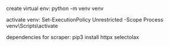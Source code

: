 create virtual env:
python -m venv venv

activate venv:
Set-ExecutionPolicy Unrestricted -Scope Process
venv\Scripts\activate

dependencies for scraper:
pip3 install httpx selectolax